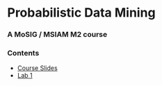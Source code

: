 # Probabilistic Data Mining

### A MoSIG / MSIAM M2 course


### Contents
- [Course Slides](/slides)
- [Lab 1](/lab1) 
